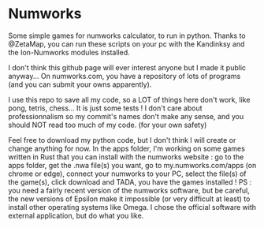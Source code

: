 # Numworks
Some simple games for numworks calculator, to run in python.
Thanks to @ZetaMap, you can run these scripts on your pc with the Kandinksy and the Ion-Numworks modules installed.

I don't think this github page will ever interest anyone but I made it public anyway... On numworks.com, you have a repository of lots of programs (and you can submit your owns apparently).

I use this repo to save all my code, so a LOT of things here don't work, like pong, tetris, chess... It is just some tests !
I don't care about professionnalism so my commit's names don't make any sense, and you should NOT read too much of my code. (for your own safety)

Feel free to download my python code, but I don't think I will create or change anything for now. In the apps folder, I'm working on some games written in Rust that you can install with the numworks website : go to the apps folder, get the .nwa file(s) you want, go to my.numworks.com/apps (on chrome or edge), connect your numworks to your PC, select the file(s) of the game(s), click download and TADA, you have the games installed ! 
PS : you need a fairly recent version of the numworks software, but be careful, the new versions of Epsilon make it impossible (or very difficult at least) to install other operating systems like Omega. I chose the official software with external application, but do what you like. 
